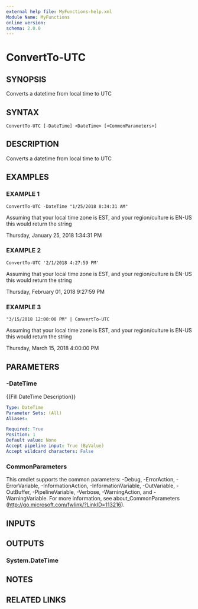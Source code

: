 ```yaml
---
external help file: MyFunctions-help.xml
Module Name: MyFunctions
online version:
schema: 2.0.0
---
```


# ConvertTo-UTC

## SYNOPSIS
Converts a datetime from local time to UTC

## SYNTAX

```
ConvertTo-UTC [-DateTime] <DateTime> [<CommonParameters>]
```

## DESCRIPTION
Converts a datetime from local time to UTC

## EXAMPLES

### EXAMPLE 1
```
ConvertTo-UTC -DateTime "1/25/2018 8:34:31 AM"
```

Assuming that your local time zone is EST, and your region/culture is EN-US this would return the string

Thursday, January 25, 2018 1:34:31 PM

### EXAMPLE 2
```
ConvertTo-UTC '2/1/2018 4:27:59 PM'
```

Assuming that your local time zone is EST, and your region/culture is EN-US this would return the string

Thursday, February 01, 2018 9:27:59 PM

### EXAMPLE 3
```
"3/15/2018 12:00:00 PM" | ConvertTo-UTC
```

Assuming that your local time zone is EST, and your region/culture is EN-US this would return the string

Thursday, March 15, 2018 4:00:00 PM

## PARAMETERS

### -DateTime
{{Fill DateTime Description}}

```yaml
Type: DateTime
Parameter Sets: (All)
Aliases:

Required: True
Position: 1
Default value: None
Accept pipeline input: True (ByValue)
Accept wildcard characters: False
```

### CommonParameters
This cmdlet supports the common parameters: -Debug, -ErrorAction, -ErrorVariable, -InformationAction, -InformationVariable, -OutVariable, -OutBuffer, -PipelineVariable, -Verbose, -WarningAction, and -WarningVariable.
For more information, see about_CommonParameters (http://go.microsoft.com/fwlink/?LinkID=113216).

## INPUTS

## OUTPUTS

### System.DateTime

## NOTES

## RELATED LINKS
